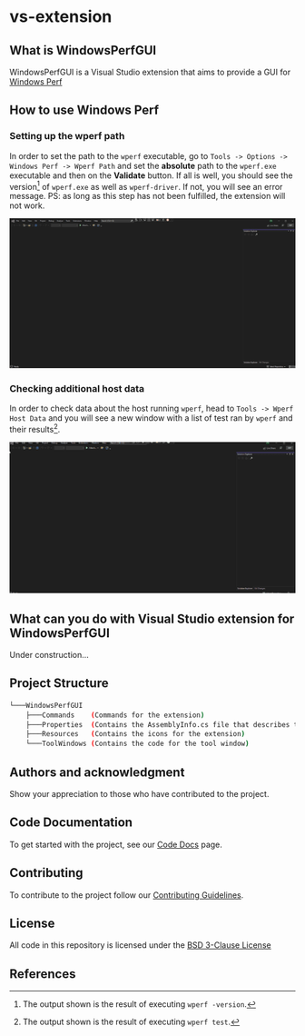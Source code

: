 # vs-extension

## What is WindowsPerfGUI

WindowsPerfGUI is a Visual Studio extension that aims to provide a GUI for [Windows Perf](https://gitlab.com/Linaro/WindowsPerf/windowsperf)

## How to use Windows Perf

### Setting up the wperf path

In order to set the path to the `wperf` executable, go to `Tools -> Options -> Windows Perf -> Wperf Path` and set the **absolute** path to the `wperf.exe` executable and then on the **Validate** button. If all is well, you should see the version[^1] of `wperf.exe` as well as `wperf-driver`. If not, you will see an error message.
PS: as long as this step has not been fulfilled, the extension will not work.

![Update settings tutorial](doc/resources/update-settings.gif)

### Checking additional host data

In order to check data about the host running `wperf`, head to `Tools -> Wperf Host Data` and you will see a new window with a list of test ran by `wperf` and their results[^2].

![Additional host data tutorial](doc/resources/wperf-host-data.gif)

## What can you do with Visual Studio extension for WindowsPerfGUI

Under construction...

## Project Structure

```bash
└───WindowsPerfGUI
    ├───Commands    (Commands for the extension)
    ├───Properties  (Contains the AssemblyInfo.cs file that describes the application metadata)
    ├───Resources   (Contains the icons for the extension)
    └───ToolWindows (Contains the code for the tool window)
```

## Authors and acknowledgment

Show your appreciation to those who have contributed to the project.

## Code Documentation

To get started with the project, see our [Code Docs](doc/README.md) page.

## Contributing

To contribute to the project follow our [Contributing Guidelines](CONTRIBUTING.md).

## License

All code in this repository is licensed under the [BSD 3-Clause License](LICENSE)

## References

[^1]: The output shown is the result of executing `wperf -version`.
[^2]: The output shown is the result of executing `wperf test`.
